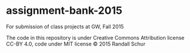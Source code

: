 # assignment-bank-2015
For submission of class projects at GW, Fall 2015

The code in this repository is under Creative Commons Attribution license CC-BY 4.0, code under MIT license © 2015 Randall Schur
